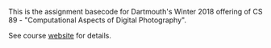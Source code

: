 This is the assignment basecode for Dartmouth's Winter 2018 offering of CS 89 - "Computational Aspects of Digital Photography".
 
See course [website](https://canvas.dartmouth.edu/courses/25285) for details.